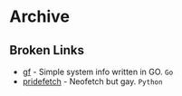 # Archive

## Broken Links

- [gf](https://github.com/Smirnov-O/gf) - Simple system info written in GO. `Go`
- [pridefetch](https://github.com/charpointer/pridefetch) - Neofetch but gay. `Python`

